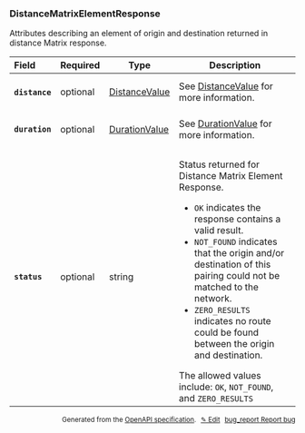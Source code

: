 <!--- This is a generated file, do not edit! -->
<!--- [START woosmap_http_schema_woosmap-platform-api-reference_distancematrixelementresponse] -->
<h3 class="schema-object" id="Woosmap Platform API Reference_DistanceMatrixElementResponse">DistanceMatrixElementResponse</h3>

Attributes describing an element of origin and destination returned in distance Matrix response.

| Field                                                                                                                  | Required | Type                                                                             | Description                                                                                                                                                                                                                                                                                                                                                                                                                                                                                                                           |
| :--------------------------------------------------------------------------------------------------------------------- | -------- | -------------------------------------------------------------------------------- | ------------------------------------------------------------------------------------------------------------------------------------------------------------------------------------------------------------------------------------------------------------------------------------------------------------------------------------------------------------------------------------------------------------------------------------------------------------------------------------------------------------------------------------- |
| <h4 id="DistanceMatrixElementResponse-distance" class="add-link schema-object-property-key"><code>distance</code></h4> | optional | [DistanceValue](<#Woosmap Platform API Reference_DistanceValue> "DistanceValue") | See [DistanceValue](<#Woosmap Platform API Reference_DistanceValue> "DistanceValue") for more information.                                                                                                                                                                                                                                                                                                                                                                                                                            |
| <h4 id="DistanceMatrixElementResponse-duration" class="add-link schema-object-property-key"><code>duration</code></h4> | optional | [DurationValue](<#Woosmap Platform API Reference_DurationValue> "DurationValue") | See [DurationValue](<#Woosmap Platform API Reference_DurationValue> "DurationValue") for more information.                                                                                                                                                                                                                                                                                                                                                                                                                            |
| <h4 id="DistanceMatrixElementResponse-status" class="add-link schema-object-property-key"><code>status</code></h4>     | optional | string                                                                           | <div class="nonref-property-description"><p>Status returned for Distance Matrix Element Response.</p><ul><li><code>OK</code> indicates the response contains a valid result.</li><li><code>NOT_FOUND</code> indicates that the origin and/or destination of this pairing could not be matched to the network.</li><li><code>ZERO_RESULTS</code> indicates no route could be found between the origin and destination.</li></ul><div class="notranslate">The allowed values include: `OK`, `NOT_FOUND`, and `ZERO_RESULTS`</div></div> |

<p style="text-align: right; font-size: smaller;">Generated from the <a data-label="openapi-github" href="https://github.com/woosmap/openapi-specification" title="Woosmap OpenAPI Specification" class="external">OpenAPI specification</a>.
<a data-label="openapi-github-woosmap-http-schema-woosmap-platform-api-reference-distancematrixelementresponse" data-action="edit" style="margin-left: 5px;" href="https://github.com/woosmap/openapi-specification/blob/main/specification/schemas/Woosmap Platform API Reference_DistanceMatrixElementResponse.yml" title="Edit on GitHub">✎ Edit</a>
<a data-label="openapi-github-woosmap-http-schema-woosmap-platform-api-reference-distancematrixelementresponse" data-action="bug" style="margin-left: 5px;" href="https://github.com/woosmap/openapi-specification/issues/new?assignees=&labels=type%3A+bug%2C+triage+me&template=bug_report.md&title=[schemas] Bug - Woosmap Platform API Reference_DistanceMatrixElementResponse" title="File bug for schemas on GitHub"><span class="material-icons">bug_report</span> Report bug</a>
</p>

<!--- [END woosmap_http_schema_woosmap-platform-api-reference_distancematrixelementresponse] -->
